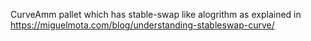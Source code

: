 CurveAmm pallet which has stable-swap like alogrithm as explained in https://miguelmota.com/blog/understanding-stableswap-curve/
